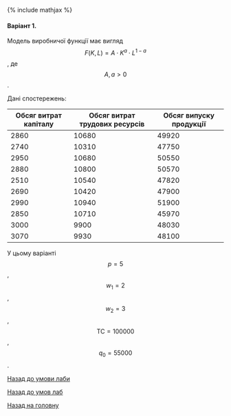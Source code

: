 {% include mathjax %}

#### Варіант 1.

Модель виробничої функції має вигляд $$F(K, L) = A \cdot K^a \cdot L^{1 - a}$$, де $$A, a > 0$$.

Дані спостережень:

Обсяг витрат капіталу | Обсяг витрат трудових ресурсів | Обсяг випуску продукції
--------------------- | ------------------------------ | -----------------------
2860 | 10680 | 49920
2740 | 10310 | 47750
2950 | 10680 | 50550
2880 | 10800 | 50570
2510 | 10540 | 47820
2690 | 10420 | 47900
2990 | 10940 | 51900
2850 | 10710 | 45970
3000 | 9900 | 48030
3070 | 9930 | 48100

У цьому варіанті $$p = 5$$, $$w_1 = 2$$, $$w_2 = 3$$, $$\text{TC} = 100000$$, $$q_0 = 55000$$.

[Назад до умови лаби](README.md)

[Назад до умов лаб](../README.md)

[Назад на головну](../../../README.md)
